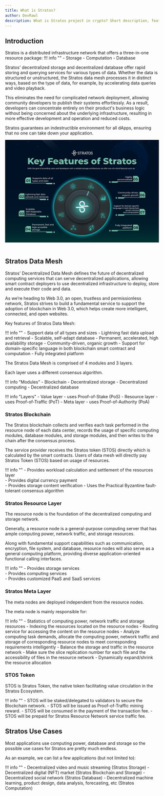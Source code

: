 ```yaml
---
title: What is Stratos?
author: DevRawl
description: What is Stratos project in crypto? Short description, features and roadmap.
---
```


## Introduction




Stratos is a distributed infrastructure network that offers a three-in-one resource package:
!!! info ""
    - Storage
    - Computation
    - Database

Stratos' decentralized storage and decentralized database offer rapid storing and querying services for various types of data. Whether the data is structured or unstructured, the Stratos data mesh processes it in distinct ways, based on the type of data, for example, by accelerating data queries and video playback.

This eliminates the need for complicated network deployment, allowing community developers to publish their systems effortlessly. As a result, developers can concentrate entirely on their product's business logic without being concerned about the underlying infrastructure, resulting in more effective development and operation and reduced costs.

Stratos guarantees an indestructible environment for all dApps, ensuring that no one can take down your application.



<img id="myImg" src="../assets/images/key_features.jpg">
<div id="myModal" class="modal">
  <img class="modal-content" id="img01">
</div>

## Stratos Data Mesh

Stratos' Decentralized Data Mesh defines the future of decentralized computing services that can serve decentralized applications, allowing smart contract deployers to use decentralized infrastructure to deploy, store and execute their code and data.

As we’re heading to Web 3.0, an open, trustless and permissionless network, Stratos strives to build a fundamental service to support the adoption of blockchain in Web 3.0, which helps create more intelligent, connected, and open websites.

Key features of Stratos Data Mesh:

!!! info ""
    - Support data of all types and sizes
    - Lightning fast data upload and retrieval
    - Scalable, self-adapt database
    - Permanent, accelerated, high availability storage
    - Community-driven, organic growth
    - Support for domain-specific language in both blockchain smart contract and computation
    - Fully integrated platform

The Stratos Data Mesh is comprised of 4 modules and 3 layers. 

Each layer uses a different consensus algorithm.

!!! info "Modules"
    - Blockchain
    - Decentralized storage
    - Decentralized computing
    - Decentralized database

!!! info "Layers"
    - Value layer - uses Proof-of-Stake (PoS)
    - Resource layer - uses Proof-of-Traffic (PoT)
    - Meta layer - uses Proof-of-Authority (PoA)

### Stratos Blockchain

The Stratos blockchain collects and verifies each task performed in the resource node of each data center, records the usage of specific computing modules, database modules, and storage modules, and then writes to the chain after the consensus process. 

The service provider receives the Stratos token (STOS) directly which is calculated by the smart contracts. Users of data mesh will directly pay Stratos Token (STOS) based on usage of resources.

!!! info ""
    - Provides workload calculation and settlement of the resources layer  
    - Provides digital currency payment  
    - Provides storage content verification
    - Uses the Practical Byzantine fault-tolerant consensus algorithm

### Stratos Resource Layer

The resource node is the foundation of the decentralized computing and storage network. 

Generally, a resource node is a general-purpose computing server that has ample computing power, network traffic, and storage resources. 

Along with fundamental support capabilities such as communication, encryption, file system, and database, resource nodes will also serve as a general computing platform, providing diverse application-oriented functional calling interfaces. 

!!! info ""
    - Provides storage services  
    - Provides computing services  
    - Provides customized PaaS and SaaS services

### Stratos Meta Layer

The meta nodes are deployed independent from the resource nodes. 

The meta node is mainly responsible for:

!!! info ""
    - Statistics of computing power, network traffic and storage resources
    - Indexing the resources located on the resource nodes
    - Routing service for accessing the content on the resource nodes
    - Analyze computing task demands, allocate the computing power, network traffic and storage of corresponding resource nodes to meet corresponding requirements intelligently
    - Balance the storage and traffic in the resource network
    - Make sure the slice replication number for each file and the accessibility of files in the resource network
    - Dynamically expand/shrink the resource allocation

### STOS Token

STOS is Stratos Token, the native token facilitating value circulation in the Stratos Ecosystem.

!!! info ""
    - STOS will be staked/delegated to validators to secure the Blockchain network.
    - STOS will be issued as Proof-of-Traffic mining reward.
    - STOS will be consumed in the payment of the transaction fee.
    - STOS will be prepaid for Stratos Resource Network service traffic fee.

## Stratos Use Cases

Most applications use computing power, database and storage so the possible use cases for Stratos are pretty much endless.

As an example, we can list a few applications (but not limited to):

!!! info ""
    - Decentralized video and music streaming (Stratos Storage)
    - Decentralized digital (NFT) market (Stratos Blockchain and Storage)
    - Decentralized social network (Stratos Database)
    - Decentralized machine learning, product design, data analysis, forecasting, etc (Stratos Computation)